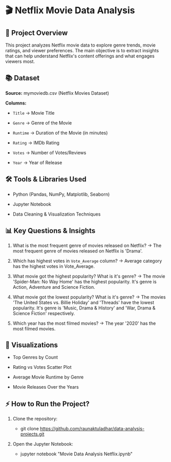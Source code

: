 # 🎬 Netflix Movie Data Analysis

## 📅 Project Overview
This project analyzes Netflix movie data to explore genre trends, movie ratings, and viewer preferences. The main objective is to extract insights that can help understand Netflix's content offerings and what engages viewers most.

## 📚 Dataset

**Source:** mymoviedb.csv (Netflix Movies Dataset)

**Columns:**

  - `Title` → Movie Title

  - `Genre` → Genre of the Movie

  - `Runtime` → Duration of the Movie (in minutes)

  - `Rating` → IMDb Rating

  - `Votes` → Number of Votes/Reviews

  - `Year` → Year of Release

## 🛠️ Tools & Libraries Used

  - Python (Pandas, NumPy, Matplotlib, Seaborn)

  - Jupyter Notebook

  - Data Cleaning & Visualization Techniques

## 📊 Key Questions & Insights

  1. What is the most frequent genre of movies released on Netflix?
    → The most frequent genre of movies released on Netflix is 'Drama'.

  2. Which has highest votes in `Vote_Average` column?
    → Average category has the highest votes in Vote_Average.

  3. What movie got the highest popularity? What is it's genre?
    → The movie 'Spider-Man: No Way Home' has the highest popularity. It's genre is Action, Adventure and Science Fiction.

  4. What movie got the lowest popularity? What is it's genre?
    → The movies 'The United States vs. Billie Holiday' and 'Threads' have the lowest popularity. It's genre is 'Music, Drama & History'         and 'War, Drama & Science Fiction' respectively.

  5. Which year has the most filmed movies?
    → The year '2020' has the most filmed movies.

## 👀 Visualizations

  - Top Genres by Count

  - Rating vs Votes Scatter Plot

  - Average Movie Runtime by Genre

  - Movie Releases Over the Years

## ⚡ How to Run the Project?
1. Clone the repository:
   - git clone https://github.com/raunaktuladhar/data-analysis-projects.git
  
2. Open the Jupyter Notebook:
   - jupyter notebook "Movie Data Analysis Netflix.ipynb"
